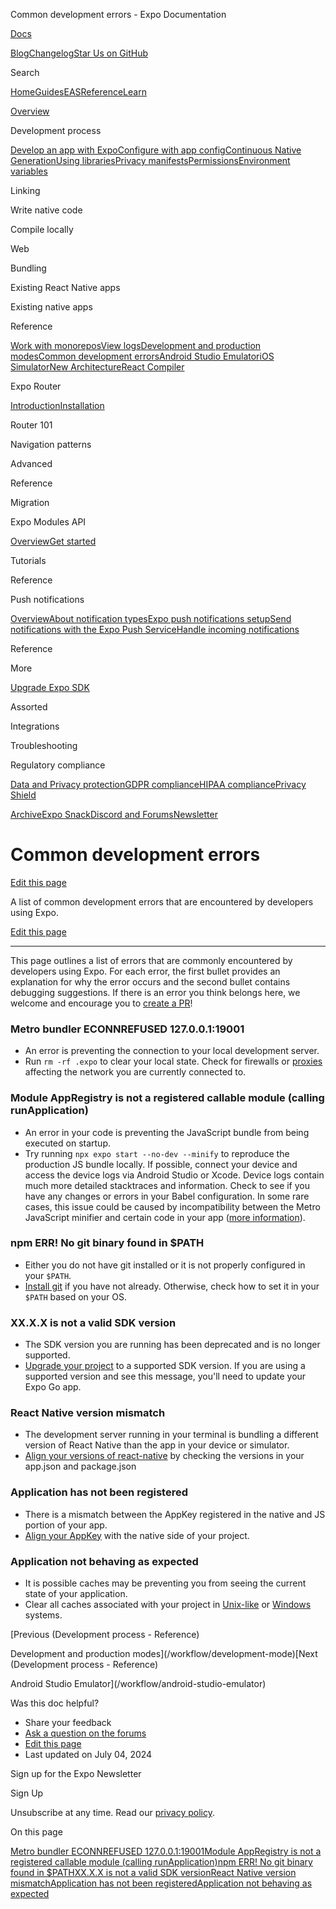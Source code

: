 Common development errors - Expo Documentation

[Docs](/)

[Blog](https://expo.dev/blog)[Changelog](https://expo.dev/changelog)[Star Us on GitHub](https://github.com/expo/expo)

Search

[Home](/)[Guides](/guides/overview)[EAS](/eas)[Reference](/versions/latest)[Learn](/tutorial/overview)

[Overview](/guides/overview)

Development process

[Develop an app with Expo](/workflow/overview)[Configure with app config](/workflow/configuration)[Continuous Native Generation](/workflow/continuous-native-generation)[Using libraries](/workflow/using-libraries)[Privacy manifests](/guides/apple-privacy)[Permissions](/guides/permissions)[Environment variables](/guides/environment-variables)

Linking

Write native code

Compile locally

Web

Bundling

Existing React Native apps

Existing native apps

Reference

[Work with monorepos](/guides/monorepos)[View logs](/workflow/logging)[Development and production modes](/workflow/development-mode)[Common development errors](/workflow/common-development-errors)[Android Studio Emulator](/workflow/android-studio-emulator)[iOS Simulator](/workflow/ios-simulator)[New Architecture](/guides/new-architecture)[React Compiler](/guides/react-compiler)

Expo Router

[Introduction](/router/introduction)[Installation](/router/installation)

Router 101

Navigation patterns

Advanced

Reference

Migration

Expo Modules API

[Overview](/modules/overview)[Get started](/modules/get-started)

Tutorials

Reference

Push notifications

[Overview](/push-notifications/overview)[About notification types](/push-notifications/what-you-need-to-know)[Expo push notifications setup](/push-notifications/push-notifications-setup)[Send notifications with the Expo Push Service](/push-notifications/sending-notifications)[Handle incoming notifications](/push-notifications/receiving-notifications)

Reference

More

[Upgrade Expo SDK](/workflow/upgrading-expo-sdk-walkthrough)

Assorted

Integrations

Troubleshooting

Regulatory compliance

[Data and Privacy protection](/regulatory-compliance/data-and-privacy-protection)[GDPR compliance](/regulatory-compliance/gdpr)[HIPAA compliance](/regulatory-compliance/hipaa)[Privacy Shield](/regulatory-compliance/privacy-shield)

[Archive](/archive)[Expo Snack](https://snack.expo.dev)[Discord and Forums](https://chat.expo.dev)[Newsletter](https://expo.dev/mailing-list/signup)

Common development errors
=========================

[Edit this page](https://github.com/expo/expo/edit/main/docs/pages/workflow/common-development-errors.mdx)

A list of common development errors that are encountered by developers using Expo.

[Edit this page](https://github.com/expo/expo/edit/main/docs/pages/workflow/common-development-errors.mdx)

---

This page outlines a list of errors that are commonly encountered by developers using Expo. For each error, the first bullet provides an explanation for why the error occurs and the second bullet contains debugging suggestions. If there is an error you think belongs here, we welcome and encourage you to [create a PR](https://github.com/expo/expo/pulls)!

### Metro bundler ECONNREFUSED 127.0.0.1:19001

* An error is preventing the connection to your local development server.
* Run `rm -rf .expo` to clear your local state. Check for firewalls or [proxies](/troubleshooting/proxies) affecting the network you are currently connected to.

### Module AppRegistry is not a registered callable module (calling runApplication)

* An error in your code is preventing the JavaScript bundle from being executed on startup.
* Try running `npx expo start --no-dev --minify` to reproduce the production JS bundle locally. If possible, connect your device and access the device logs via Android Studio or Xcode. Device logs contain much more detailed stacktraces and information. Check to see if you have any changes or errors in your Babel configuration. In some rare cases, this issue could be caused by incompatibility between the Metro JavaScript minifier and certain code in your app ([more information](https://forums.expo.dev/t/change-minifierconfig-for-minify-uglify/36460/2)).

### npm ERR! No git binary found in $PATH

* Either you do not have git installed or it is not properly configured in your `$PATH`.
* [Install git](https://git-scm.com/book/en/v2/Getting-Started-Installing-Git) if you have not already. Otherwise, check how to set it in your `$PATH` based on your OS.

### XX.X.X is not a valid SDK version

* The SDK version you are running has been deprecated and is no longer supported.
* [Upgrade your project](/workflow/upgrading-expo-sdk-walkthrough) to a supported SDK version. If you are using a supported version and see this message, you'll need to update your Expo Go app.

### React Native version mismatch

* The development server running in your terminal is bundling a different version of React Native than the app in your device or simulator.
* [Align your versions of react-native](/troubleshooting/react-native-version-mismatch) by checking the versions in your app.json and package.json

### Application has not been registered

* There is a mismatch between the AppKey registered in the native and JS portion of your app.
* [Align your AppKey](/troubleshooting/application-has-not-been-registered) with the native side of your project.

### Application not behaving as expected

* It is possible caches may be preventing you from seeing the current state of your application.
* Clear all caches associated with your project in [Unix-like](/troubleshooting/clear-cache-macos-linux) or [Windows](/troubleshooting/clear-cache-windows) systems.

[Previous (Development process - Reference)

Development and production modes](/workflow/development-mode)[Next (Development process - Reference)

Android Studio Emulator](/workflow/android-studio-emulator)

Was this doc helpful?

* Share your feedback
* [Ask a question on the forums](https://chat.expo.dev/)
* [Edit this page](https://github.com/expo/expo/edit/main/docs/pages/workflow/common-development-errors.mdx)
* Last updated on July 04, 2024

Sign up for the Expo Newsletter

Sign Up

Unsubscribe at any time. Read our [privacy policy](https://expo.dev/privacy).

On this page

[Metro bundler ECONNREFUSED 127.0.0.1:19001](/workflow/common-development-errors/#metro-bundler-econnrefused-12700119001)[Module AppRegistry is not a registered callable module (calling runApplication)](/workflow/common-development-errors/#module-appregistry-is-not-a-registered-callable-module-calling-runapplication)[npm ERR! No git binary found in $PATH](/workflow/common-development-errors/#npm-err-no-git-binary-found-in-path)[XX.X.X is not a valid SDK version](/workflow/common-development-errors/#xxxx-is-not-a-valid-sdk-version)[React Native version mismatch](/workflow/common-development-errors/#react-native-version-mismatch)[Application has not been registered](/workflow/common-development-errors/#application-has-not-been-registered)[Application not behaving as expected](/workflow/common-development-errors/#application-not-behaving-as-expected)